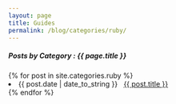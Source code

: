 ```yaml
---
layout: page
title: Guides
permalink: /blog/categories/ruby/
---
```


<h5> Posts by Category : {{ page.title }} </h5>

<div class="card">
{% for post in site.categories.ruby %}
 <li class="category-posts"><span>{{ post.date | date_to_string }}</span> &nbsp; <a href="{{ post.url }}">{{ post.title }}</a></li>
{% endfor %}
</div>